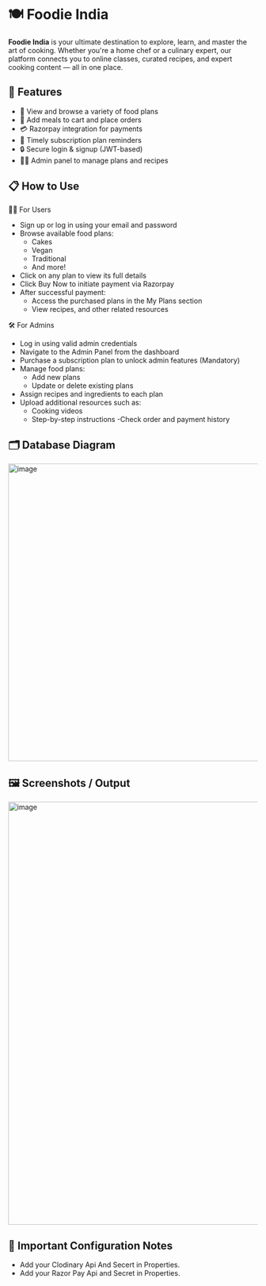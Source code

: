 # 🍽️ Foodie India

**Foodie India** is your ultimate destination to explore, learn, and master the art of cooking. Whether you're a home chef or a culinary expert, our platform connects you to online classes, curated recipes, and expert cooking content — all in one place.

## 🚀 Features

- 🍛 View and browse a variety of food plans
- 🛒 Add meals to cart and place orders
- 💳 Razorpay integration for payments
- 📅 Timely subscription plan reminders
- 🔒 Secure login & signup (JWT-based)
- 👨‍🍳 Admin panel to manage plans and recipes

## 📋 How to Use

👨‍🍳 For Users

- Sign up or log in using your email and password
- Browse available food plans:
  - Cakes
  - Vegan
  - Traditional
  - And more!
- Click on any plan to view its full details
- Click Buy Now to initiate payment via Razorpay
- After successful payment:
  - Access the purchased plans in the My Plans section
  - View recipes, and other related resources

🛠️ For Admins

- Log in using valid admin credentials
- Navigate to the Admin Panel from the dashboard
- Purchase a subscription plan to unlock admin features (Mandatory)
- Manage food plans:
  - Add new plans
  - Update or delete existing plans
- Assign recipes and ingredients to each plan
- Upload additional resources such as:
  - Cooking videos
  - Step-by-step instructions
-Check order and payment history

## 🗂️ Database Diagram

<img width="600" height="600" alt="image" src="https://github.com/user-attachments/assets/b07b0be0-bac6-49ca-aef4-ad8ff5de0737" />


## 🖼️ Screenshots / Output

<img width="1902" height="853" alt="image" src="https://github.com/user-attachments/assets/f8af3531-8c4c-4336-a719-1c4ae751fa60" />

## 🔐 Important Configuration Notes

- Add your Clodinary Api And Secert in Properties.
- Add your Razor Pay Api and Secret in Properties.

